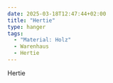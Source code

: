 ```yaml
---
date: 2025-03-18T12:47:44+02:00
title: "Hertie"
type: hanger
tags:
  - "Material: Holz"
  - Warenhaus
  - Hertie
---
```

Hertie
